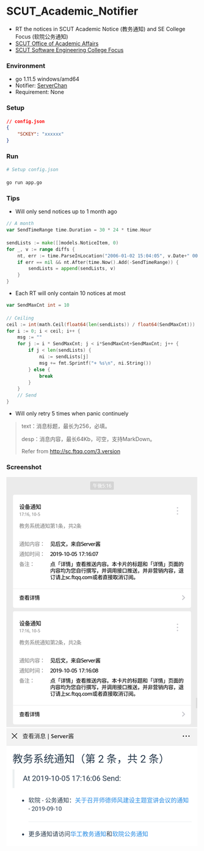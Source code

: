 # SCUT_Academic_Notifier
+ RT the notices in SCUT Academic Notice (教务通知) and SE College Focus (软院公务通知)
+ [SCUT Office of Academic Affairs](http://jw.scut.edu.cn/zhinan/cms/index.do)
+ [SCUT Software Engineering College Focus](http://www2.scut.edu.cn/sse/xyjd_17232/list.htm)

### Environment
+ go 1.11.5 windows/amd64
+ Notifier: [ServerChan](http://sc.ftqq.com/3.version)
+ Requirement: None

### Setup
```json
// config.json
{
    "SCKEY": "xxxxxx"
}
```

### Run
```bash
# Setup config.json

go run app.go
```

### Tips
+ Will only send notices up to 1 month ago

```go
// A month
var SendTimeRange time.Duration = 30 * 24 * time.Hour

sendLists := make([]models.NoticeItem, 0)
for _, v := range diffs {
    nt, err := time.ParseInLocation("2006-01-02 15:04:05", v.Date+" 00:00:00", time.Local)
    if err == nil && nt.After(time.Now().Add(-SendTimeRange)) {
        sendLists = append(sendLists, v)
    }
}
```

+ Each RT will only contain 10 notices at most

```go
var SendMaxCnt int = 10

// Ceiling
ceil := int(math.Ceil(float64(len(sendLists)) / float64(SendMaxCnt)))
for i := 0; i < ceil; i++ {
    msg := ""
    for j := i * SendMaxCnt; j < i*SendMaxCnt+SendMaxCnt; j++ {
        if j < len(sendLists) {
            ni := sendLists[j]
            msg += fmt.Sprintf("+ %s\n", ni.String())
        } else {
            break
        }
    }
    // Send
}
```

+ Will only retry 5 times when panic continuely

> text：消息标题，最长为256，必填。
> 
> desp：消息内容，最长64Kb，可空，支持MarkDown。
>
> Refer from http://sc.ftqq.com/3.version

### Screenshot
![Screenshot](./assets/Screenshot.png)
![Screenshot 2](./assets/Screenshot_2.png)